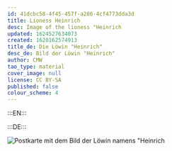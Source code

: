 ```yaml
---
id: 41dcbc58-4f45-457f-a286-4cf4773dda3d
title: Lioness Heinrich
desc: Image of the lioness "Heinrich
updated: 1624527634073
created: 1620162574913
title_de: Die Löwin "Heinrich"
desc_de: Bild der Löwin "Heinrich"
author: CMW
tao_type: material
cover_image: null
license: CC BY-SA
published: false
colour_scheme: 4
---
```


:::EN:::

:::DE:::

![Postkarte mit dem Bild der Löwin namens "Heinrich](/images/cmw/S_7_2_Loewin_Heinrich.jpg)

